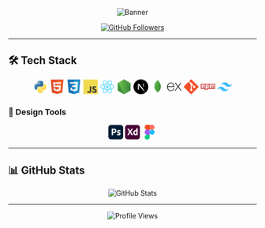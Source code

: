 <p align="center">
  <img src="https://raw.githubusercontent.com/one-loop/one-loop/master/img/profile2.gif" alt="Banner"/>
</p>

[comment]: <> (<h1 align="center">Hi 👋, I'm Saad</h1>)
<p align="center">
  <a href="https://github.com/one-loop" target="_blank">
    <img src="https://img.shields.io/github/followers/one-loop?label=Follow%20Me&style=social" alt="GitHub Followers"/>
  </a>
</p>

---

## 🛠️ Tech Stack

<p align="center">
  <!-- Programming Languages -->
  <img src="https://raw.githubusercontent.com/devicons/devicon/master/icons/python/python-original.svg" alt="Python" width="30" height="30"/>
  <img src="https://raw.githubusercontent.com/devicons/devicon/master/icons/html5/html5-original.svg" alt="HTML5" width="30" height="30"/>
  <img src="https://raw.githubusercontent.com/devicons/devicon/master/icons/css3/css3-original.svg" alt="CSS3" width="30" height="30"/>
  <img src="https://raw.githubusercontent.com/devicons/devicon/master/icons/javascript/javascript-original.svg" alt="JavaScript" width="30" height="30"/>
  <img src="https://raw.githubusercontent.com/devicons/devicon/master/icons/react/react-original.svg" alt="React" width="30" height="30"/>
  <img src="https://raw.githubusercontent.com/devicons/devicon/master/icons/nodejs/nodejs-original.svg" alt="Node.js" width="30" height="30"/>
  <img src="https://github.com/devicons/devicon/blob/master/icons/nextjs/nextjs-original.svg" alt="Nextjs" width="30" height="30"/>
  <img src="https://raw.githubusercontent.com/devicons/devicon/master/icons/mongodb/mongodb-original.svg" alt="MongoDB" width="30" height="30"/>
  <img src="https://raw.githubusercontent.com/devicons/devicon/master/icons/express/express-original.svg" alt="Express.js" width="30" height="30"/>
  <img src="https://raw.githubusercontent.com/devicons/devicon/master/icons/git/git-original.svg" alt="Git" width="30" height="30"/>
  <img src="https://github.com/devicons/devicon/blob/master/icons/npm/npm-original-wordmark.svg" alt="NPM" width="30" height="30"/>
  <img src="https://github.com/devicons/devicon/blob/master/icons/tailwindcss/tailwindcss-original.svg" alt="Tailwind" width="30" height="30"/>
</p>

### 🎨 Design Tools
<p align="center">
  <img src="https://github.com/devicons/devicon/blob/master/icons/photoshop/photoshop-plain.svg" alt="Adobe Photoshop" width="30" height="30"/>
  <img src="https://github.com/devicons/devicon/blob/master/icons/xd/xd-plain.svg" alt="Adobe XD" width="30" height="30"/>
  <img src="https://github.com/devicons/devicon/blob/master/icons/figma/figma-original.svg" alt="Figma" width="30" height="30"/>
</p>

---

## 📊 GitHub Stats

<p align="center">
  <img src="https://github-readme-stats.vercel.app/api?username=one-loop&show_icons=true&theme=catppuccin_mocha" alt="GitHub Stats"/>
</p>

[comment]: <> (<p align="center"><img src="https://github-readme-stats.vercel.app/api/top-langs/?username=one-loop&layout=compact&theme=catppuccin_mocha&langs_count=5" alt="Top Languages"/></p>)
---

<p align="center">
  <img src="https://komarev.com/ghpvc/?username=one-loop&style=flat-square" alt="Profile Views"/>
</p>
